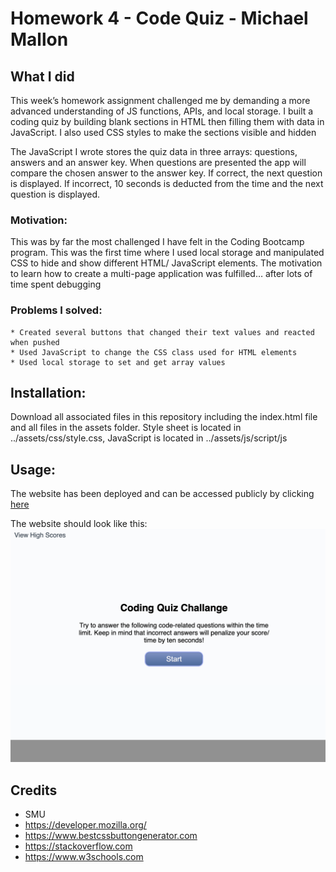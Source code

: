 # Homework 4 - Code Quiz - Michael Mallon

## What I did
This week’s homework assignment challenged me by demanding a more advanced understanding of JS functions, APIs, and local storage. I built a coding quiz by building blank sections in HTML then filling them with data in JavaScript. I also used CSS styles to make the sections visible and hidden

The JavaScript I wrote stores the quiz data in three arrays: questions, answers and an answer key. When questions are presented the app will compare the chosen answer to the answer key. If correct, the next question is displayed. If incorrect, 10 seconds is deducted from the time and the next question is displayed. 

### Motivation:
This was by far the most challenged I have felt in the Coding Bootcamp program. This was the first time where I used local storage and manipulated CSS to hide and show different HTML/ JavaScript elements. The motivation to learn how to create a multi-page application was fulfilled… after lots of time spent debugging

### Problems I solved:
    * Created several buttons that changed their text values and reacted when pushed
    * Used JavaScript to change the CSS class used for HTML elements
    * Used local storage to set and get array values
    
## Installation:
Download all associated files in this repository including the index.html file and all files in the assets folder. Style sheet is located in ../assets/css/style.css, JavaScript is located in ../assets/js/script/js

## Usage:
The website has been deployed and can be accessed publicly by clicking [here](https://main.d2kyqxd7lr4f7h.amplifyapp.com/)

The website should look like this:
![Website Screen Shot](./Assets/quiz.jpg)

## Credits
- SMU
- https://developer.mozilla.org/
- https://www.bestcssbuttongenerator.com
- https://stackoverflow.com
- https://www.w3schools.com
